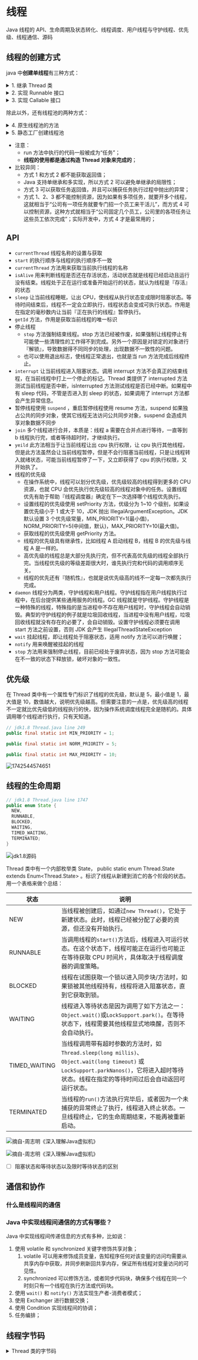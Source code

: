 # 线程

Java 线程的 API、生命周期及状态转化、线程调度、用户线程与守护线程、优先级、线程通信、源码

## 线程的创建方式

java 中**创建单线程**有三种方式：

<details>

<summary>1. 继承 Thread 类</summary>

```java
// 创建
class MyThread extends Thread{
    @Override
    public void run(){
      // do something
    }
}

// 使用说明：
//  1. 继承Thread类，重写run方法；
//  2. 使用时，直接构造一个实例对象，然后调用start方法进行启动；
MyThread m = new MyThread();
m.start();
```

</details>

<details>

<summary>2. 实现 Runnable 接口</summary>

```java
// 实现 Runnable 接口中的run方法
public class MyRunnable implements Runnable {
    @Override
    public void run() {
        System.out.println("当前线程："+Thread.currentThread().getId());
    }
}

// 使用说明：
//  1. 实现Runnable接口，并实现run方法；
//  2. 使用时，直接构造Thread对象，然后调用start方法进行启动；
MyRunnable r = new MyRunnable();
Thread t = new Thread(r);
t.start(); //启动线程
```

</details>

<details>

<summary>3. 实现 Callable 接口</summary>

```java
// 实现Callable接口中的call方法
public class MyCallable implements Callable<Integer>{

    @Override
    public Integer call() throws Exception {
        System.out.println("当前线程："+Thread.currentThread().getId());
        int i = 10 / 2;
        System.out.println("运行结果："+i);
        return i;
    }
}

// 使用说明：
//  1. 实现Callable接口中的call方法，并且Callable接口带有一个泛型参数，这个泛型参数表示：返回值的类型；
//  2. 使用时，先构造一个FutureTask对象来接收返回值，之后构造一个Thread对象，最后调用start方法进行启动；
//  3. 获取结果时，通过FutureTask对象的get方法进行获取，获取过程为阻塞获取；
FutureTask<Integer> future = new FutureTask<>(new MyCallable());
new Thread(future).start();
System.out.println("结果为： "+task.get());
```

</details>

除此以外，还有线程池的两种方式：

<details>

<summary>4. 原生线程池的方法</summary>
这种方式需要设置各种参数。
</details>

<details>

<summary>5. 静态工厂创建线程池</summary>
JDK给程序员提供的简化版线程池创建方式。
</details>

- 注意：
  - run 方法中执行的代码一般被成为“任务”；
  - **线程的使用都是通过构造 Thread 对象来完成的**；
- 比较异同：
  - 方式 1 和方式 2 都不能获取返回值；
  - Java 支持单继承和多实现，所以方式 2 可以避免单继承的局限性；
  - 方式 3 可以获取任务返回值，并且可以捕获任务执行过程中抛出的异常；
  - 方式 1、2、3 都不能控制资源，因为如果有多项任务，就要开多个线程，这就相当于“公司有一项任务就要专门招一个员工来干活儿”，而方式 4 可以控制资源，这种方式就相当于“公司固定几个员工，公司里的各项任务让这些员工依次完成”；实际开发中，方式 4 才是最常用的；

## API

- `currentThread` 线程名称的设置与获取
- `start` 的执行顺序与线程的执行顺序不一致
- `currentThread` 方法用来获取当前执行线程的名称
- `isAlive` 用来判断线程是否还在存活状态，活动状态就是线程已经启动且运行没有结束。线程处于正在运行或准备开始运行的状态，就认为线程是『存活』的状态
- `sleep` 让当前线程睡眠，让出 CPU，使线程从执行状态变成限时阻塞状态。等待时间结束后，线程不一定会立即执行，线程状态会变成可执行状态。作用是在指定的毫秒数内让当前『正在执行的线程』暂停执行。
- `getId` 方法，作用是获取当前线程的唯一标识
- 停止线程
  - `stop` 方法强制结束线程。stop 方法已经被作废，如果强制让线程停止有可能使一些清理性的工作得不到完成。另外一个原因是对锁定的对象进行『解锁』，导致数据得不同同步的处理，出现数据不一致性的问题。
  - 也可以使用退出标志，使线程正常退出，也就是当 run 方法完成后线程终止。
- `interrupt` 让当前线程进入阻塞状态。调用 interrupt 方法不会真正的结束线程，在当前线程中打上一个停止的标记。Thread 类提供了 interrupted 方法测试当前线程是否中断，isInterrupted 方法测试线程是否已经中断。如果程中有 sleep 代码，不管是否进入到 sleep 的状态，如果调用了 interrupt 方法都会产生异常信息。
- 暂停线程使用 `suspend` ，重启暂停线程使用 resume 方法，suspend 如果独占公共的同步对象，使其它线程无法访问公共同步对象，suspend 会造成共享对象数据不同步
- `join` 多个线程进行合并，本质是：线程 a 需要在合并点进行等待，一直等到 b 线程执行完，或者等待超时时，才继续执行。
- `yeild` 此方法相当于让当前线程让出 cpu 执行权限，让 cpu 执行其他线程，但是此方法虽然会让当前线程暂停，但是不会行阻塞当前线程，只是让线程转入就绪状态，可能当前线程暂停了一下，又立即获得了 cpu 的执行权限，又开始执了。
- 线程的优先级
  - 在操作系统中，线程可以划分优先级，优先级较高的线程得到更多的 CPU 资源，也就 CPU 会优先执行优先级较高的线程对象中的任务。设置线程优先有助于帮助『线程调度器』确定在下一次选择哪个线程优先执行。
  - 设置线程的优先级使用 setPriority 方法，优级分为 1~10 个级别，如果设置优先级小于 1 或大于 10，JDK 抛出 IllegalArgumentException。JDK 默认设置 3 个优先级常量，MIN_PRIORITY=1(最小值)，NORM_PRIORITY=5(中间值，默认)，MAX_PRIORITY=10(最大值)。
  - 获取线程的优先级使用 getPriority 方法。
  - 线程的优先级具有继承性，比如线程 A 启动线程 B，线程 B 的优先级与线程 A 是一样的。
  - 高优先级的线程总是大部分先执行完，但不代表高优先级的线程全部执行完。当线程优先级的等级差距很大时，谁先执行完和代码的调用顺序无关。
  - 线程的优先还有『随机性』，也就是说优先级高的线不一定每一次都先执行完成。
- `daemon` 线程分为两类，守护线程和用户线程。守护线程指在用户线程执行过程中，在后台提供某些通用服务的线程。GC 线程就是守护线程。守护线程是一种特殊的线程，特殊指的是当进程中不存在用户线程时，守护线程会自动销毁。典型的守护线程的例子就是垃圾回收线程，当进程中没有用户线程，垃圾回收线程就没有存在的必要了，会自动销毁。设置守护线程必须要在调用 start 方法之前设置，否则 JDK 会产生 IllegalThreadStateException
- `wait` 挂起线程，即让线程处于阻塞状态，适用 notify 方法可以进行唤醒；
- `notify` 用来唤醒被挂起的线程
- `stop` 方法用来强制停止线程，目前已经处于废弃状态，因为 stop 方法可能会在不一致的状态下释放锁，破坏对象的一致性。

## 优先级

在 Thread 类中有一个属性专门标识了线程的优先级，默认是 5，最小值是 1，最大值是 10，数值越大，说明优先级越高。但需要注意的一点是，优先级高的线程不一定就比优先级低的线程执行的快，因为操作系统调度线程完全是随机的。具体调用哪个线程进行执行，只有天知道。

```java
// jdk1.8 Thread.java line 249
public final static int MIN_PRIORITY = 1;

public final static int NORM_PRIORITY = 5;

public final static int MAX_PRIORITY = 10;
```

![1742544574651](./ch01-background/image/1742544574651.png)

## 线程的生命周期

```java
// jdk1.8 Thread.java line 1747
public enum State {
  NEW,
  RUNNABLE,
  BLOCKED,
  WAITING,
  TIMED_WAITING,
  TERMINATED;
}
```

![jdk1.8源码](./ch01-background/image/1742544667548.png)

Thread 类中有一个内部枚举类 State， public static enum Thread.State extends Enum<Thread.State> 。标识了线程从新建到消亡的各个阶段的状态。用一个表格来做个总结：

| 状态          | 说明                                                                                                                                                                                         |
| ------------- | -------------------------------------------------------------------------------------------------------------------------------------------------------------------------------------------- |
| NEW           | 当线程被创建后，如通过`new Thread()`，它处于新建状态。此时，线程已经被分配了必要的资源，但还没有开始执行。                                                                                   |
| RUNNABLE      | 当调用线程的`start()`方法后，线程进入可运行状态。在这个状态下，线程可能正在运行也可能正在等待获取 CPU 时间片，具体取决于线程调度器的调度策略。                                               |
| BLOCKED       | 线程在试图获取一个锁以进入同步块/方法时，如果锁被其他线程持有，线程将进入阻塞状态，直到它获取到锁。                                                                                          |
| WAITING       | 线程进入等待状态是因为调用了如下方法之一：`Object.wait()`或`LockSupport.park()`。在等待状态下，线程需要其他线程显式地唤醒，否则不会自动执行。                                                |
| TIMED_WAITING | 当线程调用带有超时参数的方法时，如`Thread.sleep(long millis)`、`Object.wait(long timeout)` 或`LockSupport.parkNanos()`，它将进入超时等待状态。线程在指定的等待时间过后会自动返回可运行状态。 |
| TERMINATED    | 当线程的`run()`方法执行完毕后，或者因为一个未捕获的异常终止了执行，线程进入终止状态。一旦线程终止，它的生命周期结束，不能再被重新启动。                                                      |

![摘自-周志明《深入理解Java虚拟机》](./ch01-background/image/1741338781290.png)

![摘自-周志明《深入理解Java虚拟机》](./ch01-background/image/1741338815734.png)

- [ ] 阻塞状态和等待状态以及限时等待状态的区别

## 通信和协作

### 什么是线程间的通信

### Java 中实现线程间通信的方式有哪些？

Java 中实现线程间传递信息的方式有多种，比如说：

1. 使用 volatile 和 synchronized 关键字修饰共享对象；
   1. volatile 可以用来修饰成员变量，告知程序任何对该变量的访问均需要从共享内存中获取，并同步刷新回共享内存，保证所有线程对变量访问的可见性。
   2. synchronized 可以修饰方法，或者同步代码块，确保多个线程在同一个时刻只有一个线程在执行方法或代码块。
2. 使用 `wait()` 和 `notify()` 方法实现生产者-消费者模式；
3. 使用 Exchanger 进行数据交换；
4. 使用 Condition 实现线程间的协调；
5. 任务编排；

## 线程字节码

<details>

<summary>Thread 类的字节码</summary>

```java
{{#include ./include/Thread-bytecode.log}}
```

</details>
